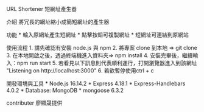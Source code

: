 URL Shortener 短網址產生器

介紹
將冗長的網址縮小成簡短網址的產生器

功能
	* 輸入原網址產生短網址
	* 點擊按鈕可複製網址
	* 短網址可連結到原網站

使用流程
	1. 請先確認有安裝 node.js 與 npm
	2. 將專案 clone 到本地 => git clone <github-url>
	3. 在本地開啟之後，透過終端機進入資料夾=> npm install
	4. 安裝完畢後，繼續輸入：npm run start
	5. 若看見以下訊息則代表順利運行，打開瀏覽器進入到該網址
      "Listening on http://localhost:3000"
	6. 若欲暫停使用ctrl + c

開發環境與工具
	* Node.js 16.14.2
	* Express 4.18.1
	* Express-Handlebars 4.0.2
	* Database: MongoDB
	* mongoose 6.3.2



contributer
廖顯晟提供
